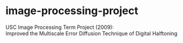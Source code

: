 # image-processing-project
USC Image Processing Term Project (2009):  
Improved the Multiscale Error Diffusion Technique of Digital Halftoning  
